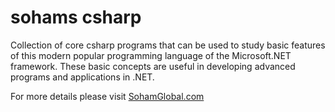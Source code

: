 # sohams csharp

Collection of core csharp programs that can be used to study basic features of this modern popular programming language of the Microsoft.NET framework. These basic concepts are useful in developing advanced programs and applications in .NET.

For more details please visit <a href="http://www.sohamglobal.com" target="_blank">SohamGlobal.com</a>
